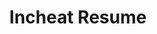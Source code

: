 ---
layout: maintenance
title: Incheat Resume
permalink: /resume/en
update:
    date: 2022
user: 
    name: Hsu ChengChia
    position: Software Engineer
    cv: /resume/en/en-resume.pdf
    about: test
    age: 29 (1993-01-28)
    gender: Male
    language: Mandarin
    email: incheatwork@gmail.com
    telNo: +81 80 7885 7066
    nationality: Taiwan
    address: Asia Japan Tokyo
    url:
        twitter: 
        facebook: 
        instagram: 
        github: https://github.com/Incheat
    about:
        - As a java software engineer, I am now seeking to leverage solid technical skills and abilities to advance my career. <br /><br />
        - With several years of experience in software programming, I've gained strong skills in coding and running projects. One of my projects was creating an online website which is developed by MySQL, spring MVC, Vue, and Cloudflare to construct the service. A version control tool like Git is also part of it. <br /><br />
        - For my current job, I am working on a big project which is involved several companies. This experience truly makes me be able to get more familiar with collaboration, and manage my energy to keep high proficiency and efficiency on my tasks<br /><br />

---